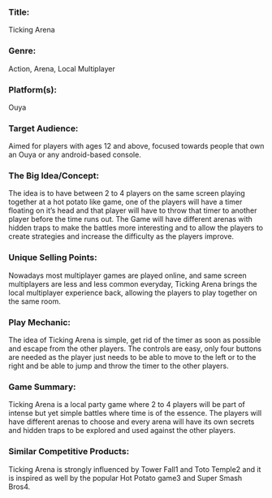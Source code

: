 ### Title:
Ticking Arena

### Genre:
Action, Arena, Local Multiplayer

### Platform(s):
Ouya

### Target Audience:
Aimed for players with ages 12 and above, focused towards people that own an Ouya or any android-based console.

### The Big Idea/Concept:
The idea is to have between 2 to 4 players on the same screen playing together at a hot potato like game, one of the players will have a timer floating on it’s head and that player will have to throw that timer to another player before the time runs out.
The Game will have different arenas with hidden traps to make the battles more interesting and to allow the players to create strategies and increase the difficulty as the players improve.

### Unique Selling Points:
Nowadays most multiplayer games are played online, and same screen multiplayers are less and less common everyday, Ticking Arena brings the local multiplayer experience back, allowing the players to play together on the same room.

### Play Mechanic:
The idea of Ticking Arena is simple, get rid of the timer as soon as possible and escape from the other players. The controls are easy, only four buttons are needed as the player just needs to be able to move to the left or to the right and be able to jump and throw the timer to the other players.

### Game Summary:
Ticking Arena is a local party game where 2 to 4 players will be part of intense but yet simple battles where time is of the essence. The players will have different arenas to choose and every arena will have its own secrets and hidden traps to be explored and used against the other players.

### Similar Competitive Products:
Ticking Arena is strongly influenced by Tower Fall1 and Toto Temple2 and it is inspired as well by the popular Hot Potato game3 and Super Smash Bros4.

